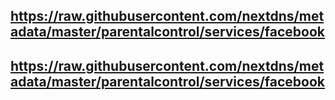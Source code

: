 ## https://raw.githubusercontent.com/nextdns/metadata/master/parentalcontrol/services/facebook
## https://raw.githubusercontent.com/nextdns/metadata/master/parentalcontrol/services/facebook
